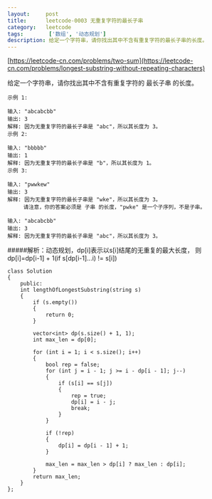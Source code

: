 ```yaml
---
layout:     post
title:      leetcode-0003 无重复字符的最长子串
category:   leetcode
tags:        ['数组', '动态规划']
description: 给定一个字符串，请你找出其中不含有重复字符的最长子串的长度。
---
```


[https://leetcode-cn.com/problems/two-sum](https://leetcode-cn.com/problems/longest-substring-without-repeating-characters)

给定一个字符串，请你找出其中不含有重复字符的 最长子串 的长度。

	示例 1:

	输入: "abcabcbb"
	输出: 3 
	解释: 因为无重复字符的最长子串是 "abc"，所以其长度为 3。
	示例 2:

	输入: "bbbbb"
	输出: 1
	解释: 因为无重复字符的最长子串是 "b"，所以其长度为 1。
	示例 3:

	输入: "pwwkew"
	输出: 3
	解释: 因为无重复字符的最长子串是 "wke"，所以其长度为 3。
		 请注意，你的答案必须是 子串 的长度，"pwke" 是一个子序列，不是子串。
	
	输入: "abcabcbb"
	输出: 3 
	解释: 因为无重复字符的最长子串是 "abc"，所以其长度为 3。

#####解析：动态规划，dp[i]表示以s[i]结尾的无重复的最大长度， 则dp[i]=dp[i-1] + 1(if s[dp[i-1]...i) != s[i])

	class Solution 
	{
		public:
    	int lengthOfLongestSubstring(string s) 
    	{
    		if (s.empty())
        	{
          		return 0;
        	}
        
        	vector<int> dp(s.size() + 1, 1);
        	int max_len = dp[0];

        	for (int i = 1; i < s.size(); i++)
        	{
        		bool rep = false;
            	for (int j = i - 1; j >= i - dp[i - 1]; j--)
            	{
             		if (s[i] == s[j])
                	{
                		rep = true;
                		dp[i] = i - j;
						break;
                	}
            	}

            	if (!rep)
            	{
                	dp[i] = dp[i - 1] + 1;
            	}

            	max_len = max_len > dp[i] ? max_len : dp[i];
			}
			return max_len;
    	}
	};
